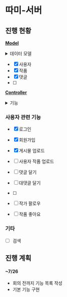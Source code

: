 # 따미-서버

## **진행 현황**

**<u>Model</u>**

<details>
<summary>데이터 모델</summary>
<div markdown="1">

| 테이블   | 컬럼 |
| -------- | ---- |
| 사용자   |      |
| 작품     |      |
| 댓글     |      |
| 카테고리 |      |

<a href = "./src/models/readme.md">자세히 보기</a>

</div>
</details>

- [x] 사용자
- [x] 작품
- [x] 댓글
- [ ] 

**<u>Controller</u>**

<details>
<summary>기능 </summary>
<div markdown="1">

| 기능               | method      | url                |
| ------------------ | ----------- | ------------------ |
| 사용자 로그인      | POST        | /user/login        |
| 사용자 회원가입    | POST        | /user/join         |
| 사용자 작품 업로드 | POST        | /user/upload/piece |
| 작가 팔로우        | POST        | ---                |
| 작품 좋아요        | POST        | ---                |
|                    |             |
| 작품 검색          | POST or Get | /api/search        |
|                    |             |                    |
|                    |             |                    |



<a href = "./src/controllers/readme.md">자세히 보기</a>

</div>
</details>

### 사용자 관련 기능

- [x] 로그인
- [x] 회원가입
- [x] 게시물 업로드
- [ ] 사용자 작품 업로드
- [ ] 댓글 달기
- [ ] 대댓글 달기
- [ ] 
- [ ] 작가 팔로우
- [ ] 작품 좋아요  


### 기타

- [ ] 검색

## 진행 계획

#### ~7/26

- 회의 전까지 기능 목록 작성
- 기본 기능 구현
